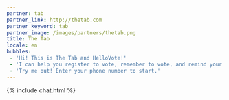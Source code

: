 ```yaml
---
partner: tab
partner_link: http://thetab.com
partner_keyword: tab
partner_image: /images/partners/thetab.png
title: The Tab
locale: en
bubbles:
 - 'Hi! This is The Tab and HelloVote!'
 - 'I can help you register to vote, remember to vote, and remind your friends to vote too.'
 - 'Try me out! Enter your phone number to start.'
---
```

{% include chat.html %}



